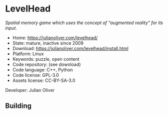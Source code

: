 # LevelHead

_Spatial memory game which uses the concept of "augmented reality" for its input._

- Home: https://julianoliver.com/levelhead/
- State: mature, inactive since 2009
- Download: https://julianoliver.com/levelhead/install.html
- Platform: Linux
- Keywords: puzzle, open content
- Code repository: (see download)
- Code language: C++, Python
- Code license: GPL-3.0
- Assets license: CC-BY-SA-3.0

Developer: Julian Oliver

## Building
